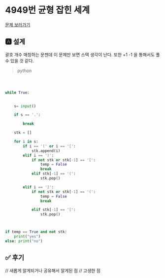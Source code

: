 # 4949번 균형 잡힌 세계
[문제 보러가기](https://www.acmicpc.net/problem/4949)

## 🅰 설계
괄호 개수 매칭하는 문젠데 이 문제만 보면 스택 생각이 난다. 또한 +1 -1 을 통해서도 풀 수 있을 것 같다.


> python

```py



while True:

    
    s= input()

    if s == '.':

        break

    stk = []

    for i in s:
        if i == '(' or i == '[':
            stk.append(i)
        elif i == ')':
            if not stk or stk[-1] == '[':
                temp = False
                break
            elif stk[-1] == '(':
                stk.pop()

        elif i == ']':
            if not stk or stk[-1] == '(':
                temp = False
                break

            elif stk[-1] == '[':
                stk.pop()



if temp == True and not stk:
    print("yes")
else: print("no")
```
## ✅ 후기
// 새롭게 알게되거나 공유해서 알게된 점
// 고생한 점

<!-- 
```py

``` -->